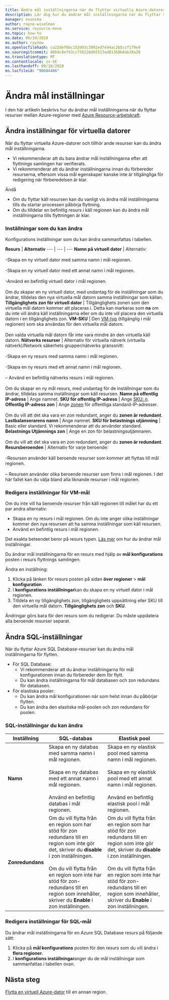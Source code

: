 ```yaml
---
title: Ändra mål inställningarna när du flyttar virtuella Azure-datorer mellan regioner med Azure Resource-arbetskraft
description: Lär dig hur du ändrar mål inställningarna när du flyttar virtuella Azure-datorer mellan regioner med Azure Resource-arbetskraft.
manager: evansma
author: rayne-wiselman
ms.service: resource-move
ms.topic: how-to
ms.date: 09/10/2020
ms.author: raynew
ms.openlocfilehash: ca22def6bc152d03c3992ed7e94ac2b5ccf179e9
ms.sourcegitcommit: 80b9c8ef63cc75b226db5513ad81368b8ab28a28
ms.translationtype: MT
ms.contentlocale: sv-SE
ms.lasthandoff: 09/16/2020
ms.locfileid: "90604486"
---
```

# <a name="modify-target-settings"></a>Ändra mål inställningar

I den här artikeln beskrivs hur du ändrar mål inställningarna när du flyttar resurser mellan Azure-regioner med [Azure Resource-arbetskraft](overview.md).


## <a name="modify-vm-settings"></a>Ändra inställningar för virtuella datorer

När du flyttar virtuella Azure-datorer och tillhör ande resurser kan du ändra mål inställningarna. 

- Vi rekommenderar att du bara ändrar mål inställningarna efter att flyttnings samlingen har verifierats.
- Vi rekommenderar att du ändrar inställningarna innan du förbereder resurserna, eftersom vissa mål egenskaper kanske inte är tillgängliga för redigering när förberedelsen är klar.

Ändå
- Om du flyttar käll resursen kan du vanligt vis ändra mål inställningarna tills du startar processen påbörja flyttning.
- Om du tilldelar en befintlig resurs i käll regionen kan du ändra mål inställningarna tills flyttningen är klar.

### <a name="settings-you-can-modify"></a>Inställningar som du kan ändra

Konfigurations inställningar som du kan ändra sammanfattas i tabellen.

**Resurs** | **Alternativ** 
--- | --- | --- 
**Namn på virtuell dator** | Alternativ:<br/><br/> -Skapa en ny virtuell dator med samma namn i mål regionen.<br/><br/> -Skapa en ny virtuell dator med ett annat namn i mål regionen.<br/><br/> -Använd en befintlig virtuell dator i mål regionen.<br/><br/> Om du skapar en ny virtuell dator, med undantag för de inställningar som du ändrar, tilldelas den nya virtuella mål datorn samma inställningar som källan.
**Tillgänglighets zon för virtuell dator** | Tillgänglighets zonen som den virtuella mål datorn kommer att placeras i. Detta kan markeras som **na** om du inte vill ändra käll inställningarna eller om du inte vill placera den virtuella datorn i en tillgänglighets zon.
**VM-SKU** | Den [VM-typ](https://azure.microsoft.com/pricing/details/virtual-machines/series/) (tillgänglig i mål regionen) som ska användas för den virtuella mål datorn.<br/><br/> Den valda virtuella mål datorn får inte vara mindre än den virtuella käll datorn.
**Nätverks resurser** | Alternativ för virtuella nätverk (virtuella nätverk)/Network säkerhets grupper/nätverks gränssnitt:<br/><br/> -Skapa en ny resurs med samma namn i mål regionen.<br/><br/> -Skapa en ny resurs med ett annat namn i mål regionen.<br/><br/> – Använd en befintlig nätverks resurs i mål regionen.<br/><br/> Om du skapar en ny mål resurs, med undantag för de inställningar som du ändrar, tilldelas samma inställningar som käll resursen.
**Namn på offentlig IP-adress** | Ange namnet.
**SKU för offentlig IP-adress** | Ange [SKU: n](https://docs.microsoft.com/azure/virtual-network/virtual-network-ip-addresses-overview-arm#sku).
**Offentlig IP-adress zon** | Ange [zonen](https://docs.microsoft.com/azure/virtual-network/virtual-network-ip-addresses-overview-arm#standard) för offentliga standard-IP-adresser.<br/><br/> Om du vill att det ska vara en zon redundant, anger du **zonen är redundant**.
**Lastbalanserarens namn** | Ange namnet.
**SKU för belastnings utjämning** | Basic eller standard. Vi rekommenderar att du använder standard.
**Belastnings Utjämnings zon** | Ange en zon för belastningsutjämnaren. <br/><br/> Om du vill att det ska vara en zon redundant, anger du **zonen är redundant**.
**Resursberoenden** | Alternativ för varje beroende:<br/><br/>-Resursen använder käll beroende resurser som kommer att flyttas till mål regionen.<br/><br/> – Resursen använder olika beroende resurser som finns i mål regionen. I det här fallet kan du välja bland alla liknande resurser i mål regionen.

### <a name="edit-vm-target-settings"></a>Redigera inställningar för VM-mål

Om du inte vill ha beroende resurser från käll regionen till målet har du ett par andra alternativ:

- Skapa en ny resurs i mål regionen. Om du inte anger olika inställningar kommer den nya resursen att ha samma inställningar som käll resursen.
- Använd en befintlig resurs i mål regionen.

Det exakta beteendet beror på resurs typen. [Läs mer](modify-target-settings.md) om hur du ändrar mål inställningar.

Du ändrar mål inställningarna för en resurs med hjälp av **mål konfigurations** posten i resurs flyttnings samlingen. 

Ändra en inställning: 

1. Klicka på länken för resurs posten på sidan **över regioner** > **mål konfiguration** .
2. I **konfigurations inställningar**kan du skapa en ny virtuell dator i mål regionen.
3. Tilldela en ny tillgänglighets zon, tillgänglighets uppsättning eller SKU till den virtuella mål datorn. **Tillgänglighets zon** och **SKU**.

Ändringar görs bara för den resurs som du redigerar. Du måste uppdatera alla beroende resurser separat.


## <a name="modify-sql-settings"></a>Ändra SQL-inställningar

När du flyttar Azure SQL Database-resurser kan du ändra mål inställningarna för flytten. 

- För SQL Database:
    - Vi rekommenderar att du ändrar inställningarna för mål konfigurationen innan du förbereder dem för flytt.
    - Du kan ändra inställningarna för mål databasen och zon redundans för databasen.
- För elastiska pooler:
    -  Du kan ändra mål konfigurationen när som helst innan du påbörjar flytten.
    - Du kan ändra den elastiska mål-poolen och zon redundans för poolen. 

### <a name="sql-settings-you-can-modify"></a>SQL-inställningar du kan ändra

**Inställning** | **SQL-databas** | **Elastisk pool**
--- | --- | ---
**Namn** | Skapa en ny databas med samma namn i mål regionen.<br/><br/> Skapa en ny databas med ett annat namn i mål regionen.<br/><br/> Använd en befintlig databas i mål regionen. | Skapa en ny elastisk pool med samma namn i mål regionen.<br/><br/> Skapa en ny elastisk pool med ett annat namn i mål regionen.<br/><br/> Använd en befintlig elastisk pool i mål regionen.
**Zonredundans** | Om du vill flytta från en region som har stöd för zon redundans till en region som inte gör det, skriver du **disable** i zon inställningen.<br/><br/> Om du vill flytta från en region som inte har stöd för zon-redundans till en region som innehåller, skriver du **Enable** i zon inställningen. | Om du vill flytta från en region som har stöd för zon redundans till en region som inte gör det, skriver du **disable** i zon inställningen.<br/><br/> Om du vill flytta från en region som inte har stöd för zon-redundans till en region som innehåller, skriver du **Enable** i zon inställningen.

### <a name="edit-sql-target-settings"></a>Redigera inställningar för SQL-mål

Du ändrar mål inställningarna för en Azure SQL Database resurs på följande sätt: 

1. Klicka på **mål konfigurations** posten för den resurs som du vill ändra i **flera regioner**.
2. I **konfigurations inställningar**anger du de mål inställningar som sammanfattas i tabellen ovan.

## <a name="next-steps"></a>Nästa steg

[Flytta en virtuell Azure-dator](tutorial-move-region-virtual-machines.md) till en annan region.
